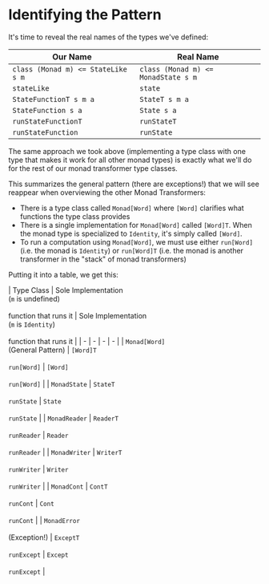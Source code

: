 # Identifying the Pattern

It's time to reveal the real names of the types we've defined:

| Our Name | Real Name |
| - | - |
| `class (Monad m) <= StateLike s m` | `class (Monad m) <= MonadState s m` |
| `stateLike` | `state`
| `StateFunctionT s m a` | `StateT s m a`
| `StateFunction s a` | `State s a`
| `runStateFunctionT` | `runStateT`
| `runStateFunction` | `runState`

The same approach we took above (implementing a type class with one type that makes it work for all other monad types) is exactly what we'll do for the rest of our monad transformer type classes.

This summarizes the general pattern (there are exceptions!) that we will see reappear when overviewing the other Monad Transformers:
- There is a type class called `Monad[Word]` where `[Word]` clarifies what functions the type class provides
- There is a single implementation for `Monad[Word]` called `[Word]T`. When the monad type is specialized to `Identity`, it's simply called `[Word]`.
- To run a computation using `Monad[Word]`, we must use either `run[Word]` (i.e. the monad is `Identity`) or `run[Word]T` (i.e. the monad is another transformer in the "stack" of monad transformers)

Putting it into a table, we get this:

| Type Class | Sole Implementation<br>(`m` is undefined)<br><br>function that runs it | Sole Implementation<br>(`m` is `Identity`)<br><br>function that runs it |
| - | - | - | - |
| `Monad[Word]`<br>(General Pattern) | `[Word]T`<br><br>`run[Word]` | `[Word]`<br><br>`run[Word]` |
| `MonadState` |  `StateT`<br><br>`runState` | `State`<br><br>`runState` |
| `MonadReader` | `ReaderT`<br><br>`runReader` | `Reader`<br><br>`runReader` |
| `MonadWriter` | `WriterT`<br><br>`runWriter` | `Writer`<br><br>`runWriter` |
| `MonadCont` | `ContT`<br><br>`runCont` | `Cont`<br><br>`runCont` |
| `MonadError`<br><br>(Exception!) | `ExceptT`<br><br>`runExcept` | `Except`<br><br>`runExcept` |
